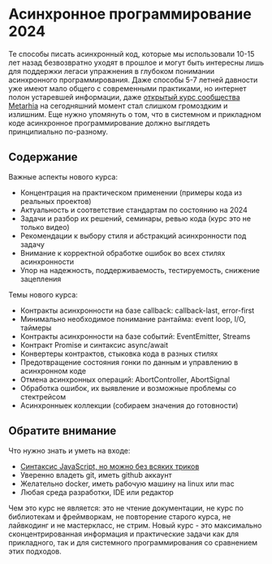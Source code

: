 # Асинхронное программирование 2024

Те способы писать асинхронный код, которые мы использовали 10-15 лет назад безвозвратно уходят в прошлое и могут быть интересны лишь для поддержки легаси упражнения в глубоком понимании асинхронного программирования. Даже способы 5-7 летней давности уже имеют мало общего с современными практиками, но интернет полон устаревшей информации, даже [открытый курс сообщества Metarhia](https://github.com/HowProgrammingWorks/Index/blob/master/Courses/Asynchronous.md) на сегодняшний момент стал слишком громоздким и излишним. Еще нужно упомянуть о том, что в системном и прикладном коде асинхронное программирование должно выглядеть принципиально по-разному.

## Содержание

Важные аспекты нового курса:

- Концентрация на практическом применении (примеры кода из реальных проектов)
- Актуальность и соответствие стандартам по состоянию на 2024
- Задачи и разбор их решений, семинары, ревью кода (курс это не только видео)
- Рекомендации к выбору стиля и абстракций асинхронности под задачу
- Внимание к корректной обработке ошибок во всех стилях асинхронности
- Упор на надежность, поддерживаемость, тестируемость, снижение зацепления

Темы нового курса:

- Контракты асинхронности на базе callback: callback-last, error-first
- Минимально необходимое понимание рантайма: event loop, I/O, таймеры
- Контракты асинхронности на базе событий: EventEmitter, Streams
- Контракт Promise и синтаксис async/await
- Конвертеры контрактов, стыковка кода в разных стилях
- Предотвращение состояния гонки по данным и управлению в асинхронном коде
- Отмена асинхронных операций: AbortController, AbortSignal
- Обработка ошибок, их выявление и возможные проблемы со стектрейсом
- Асинхронныек коллекции (собираем значения до готовности)

## Обратите внимание

Что нужно знать и уметь на входе:

- [Синтаксис JavaScript, но можно без всяких триков](https://github.com/HowProgrammingWorks/Index/blob/master/Courses/Fundamentals.md)
- Уверенно владеть git, иметь github аккаунт
- Желательно docker, иметь рабочую машину на linux или mac
- Любая среда разработки, IDE или редактор

Чем это курс не является: это не чтение документации, не курс по библиотекам и фреймворкам, не повторение старого курса, не лайвкодинг и не мастеркласс, не стрим. Новый курс - это максимально сконцентрированная информация и практические задачи как для прикладного, так и для системного программирования со сравнением этих подходов.
